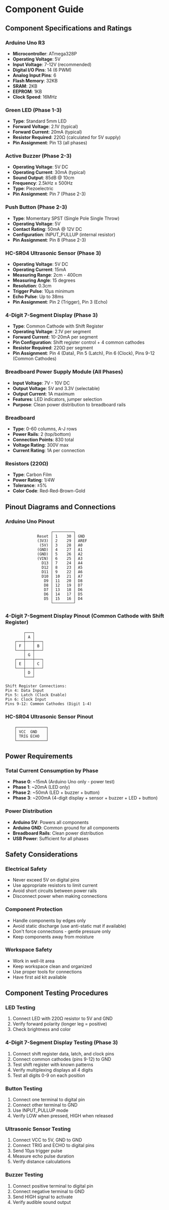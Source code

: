 # Component Guide

## Component Specifications and Ratings

### Arduino Uno R3
- **Microcontroller**: ATmega328P
- **Operating Voltage**: 5V
- **Input Voltage**: 7-12V (recommended)
- **Digital I/O Pins**: 14 (6 PWM)
- **Analog Input Pins**: 6
- **Flash Memory**: 32KB
- **SRAM**: 2KB
- **EEPROM**: 1KB
- **Clock Speed**: 16MHz

### Green LED (Phase 1-3)
- **Type**: Standard 5mm LED
- **Forward Voltage**: 2.1V (typical)
- **Forward Current**: 20mA (typical)
- **Resistor Required**: 220Ω (calculated for 5V supply)
- **Pin Assignment**: Pin 13 (all phases)

### Active Buzzer (Phase 2-3)
- **Operating Voltage**: 5V DC
- **Operating Current**: 30mA (typical)
- **Sound Output**: 85dB @ 10cm
- **Frequency**: 2.5kHz ± 500Hz
- **Type**: Piezoelectric
- **Pin Assignment**: Pin 7 (Phase 2-3)

### Push Button (Phase 2-3)
- **Type**: Momentary SPST (Single Pole Single Throw)
- **Operating Voltage**: 5V
- **Contact Rating**: 50mA @ 12V DC
- **Configuration**: INPUT_PULLUP (internal resistor)
- **Pin Assignment**: Pin 8 (Phase 2-3)

### HC-SR04 Ultrasonic Sensor (Phase 3)
- **Operating Voltage**: 5V DC
- **Operating Current**: 15mA
- **Measuring Range**: 2cm - 400cm
- **Measuring Angle**: 15 degrees
- **Resolution**: 0.3cm
- **Trigger Pulse**: 10μs minimum
- **Echo Pulse**: Up to 38ms
- **Pin Assignment**: Pin 2 (Trigger), Pin 3 (Echo)

### 4-Digit 7-Segment Display (Phase 3)
- **Type**: Common Cathode with Shift Register
- **Operating Voltage**: 2.1V per segment
- **Forward Current**: 10-20mA per segment
- **Pin Configuration**: Shift register control + 4 common cathodes
- **Resistor Required**: 220Ω per segment
- **Pin Assignment**: Pin 4 (Data), Pin 5 (Latch), Pin 6 (Clock), Pins 9-12 (Common Cathodes)

### Breadboard Power Supply Module (All Phases)
- **Input Voltage**: 7V - 10V DC
- **Output Voltage**: 5V and 3.3V (selectable)
- **Output Current**: 1A maximum
- **Features**: LED indicators, jumper selection
- **Purpose**: Clean power distribution to breadboard rails

### Breadboard
- **Type**: 0-60 columns, A-J rows
- **Power Rails**: 2 (top/bottom)
- **Connection Points**: 830 total
- **Voltage Rating**: 300V max
- **Current Rating**: 1A per connection

### Resistors (220Ω)
- **Type**: Carbon Film
- **Power Rating**: 1/4W
- **Tolerance**: ±5%
- **Color Code**: Red-Red-Brown-Gold

## Pinout Diagrams and Connections

### Arduino Uno Pinout
```
                    ┌─────────┐
              Reset │ 1    30 │ GND
              (3V3) │ 2    29 │ AREF
               (5V) │ 3    28 │ A0
              (GND) │ 4    27 │ A1
              (GND) │ 5    26 │ A2
              (VIN) │ 6    25 │ A3
                D13 │ 7    24 │ A4
                D12 │ 8    23 │ A5
                D11 │ 9    22 │ A6
                D10 │ 10   21 │ A7
                 D9 │ 11   20 │ D8
                 D8 │ 12   19 │ D7
                 D7 │ 13   18 │ D6
                 D6 │ 14   17 │ D5
                 D5 │ 15   16 │ D4
                    └─────────┘
```

### 4-Digit 7-Segment Display Pinout (Common Cathode with Shift Register)
```
        ┌───┐
        │ A │
    ┌───┼───┼───┐
    │ F │   │ B │
    └───┼───┼───┘
        │ G │
    ┌───┼───┼───┐
    │ E │   │ C │
    └───┼───┼───┘
        │ D │
        └───┘

Shift Register Connections:
Pin 4: Data Input
Pin 5: Latch (Clock Enable)
Pin 6: Clock Input
Pins 9-12: Common Cathodes (Digit 1-4)
```

### HC-SR04 Ultrasonic Sensor Pinout
```
    ┌─────────────┐
    │ VCC  GND    │
    │ TRIG ECHO   │
    └─────────────┘
```

## Power Requirements

### Total Current Consumption by Phase
- **Phase 0**: ~15mA (Arduino Uno only - power test)
- **Phase 1**: ~20mA (LED only)
- **Phase 2**: ~50mA (LED + buzzer + button)
- **Phase 3**: ~200mA (4-digit display + sensor + buzzer + LED + button)

### Power Distribution
- **Arduino 5V**: Powers all components
- **Arduino GND**: Common ground for all components
- **Breadboard Rails**: Clean power distribution
- **USB Power**: Sufficient for all phases

## Safety Considerations

### Electrical Safety
- Never exceed 5V on digital pins
- Use appropriate resistors to limit current
- Avoid short circuits between power rails
- Disconnect power when making connections

### Component Protection
- Handle components by edges only
- Avoid static discharge (use anti-static mat if available)
- Don't force connections - gentle pressure only
- Keep components away from moisture

### Workspace Safety
- Work in well-lit area
- Keep workspace clean and organized
- Use proper tools for connections
- Have first aid kit available

## Component Testing Procedures

### LED Testing
1. Connect LED with 220Ω resistor to 5V and GND
2. Verify forward polarity (longer leg = positive)
3. Check brightness and color

### 4-Digit 7-Segment Display Testing (Phase 3)
1. Connect shift register data, latch, and clock pins
2. Connect common cathodes (pins 9-12) to GND
3. Test shift register with known patterns
4. Verify multiplexing displays all 4 digits
5. Test all digits 0-9 on each position

### Button Testing
1. Connect one terminal to digital pin
2. Connect other terminal to GND
3. Use INPUT_PULLUP mode
4. Verify LOW when pressed, HIGH when released

### Ultrasonic Sensor Testing
1. Connect VCC to 5V, GND to GND
2. Connect TRIG and ECHO to digital pins
3. Send 10μs trigger pulse
4. Measure echo pulse duration
5. Verify distance calculations

### Buzzer Testing
1. Connect positive terminal to digital pin
2. Connect negative terminal to GND
3. Send HIGH signal to activate
4. Verify audible sound output
